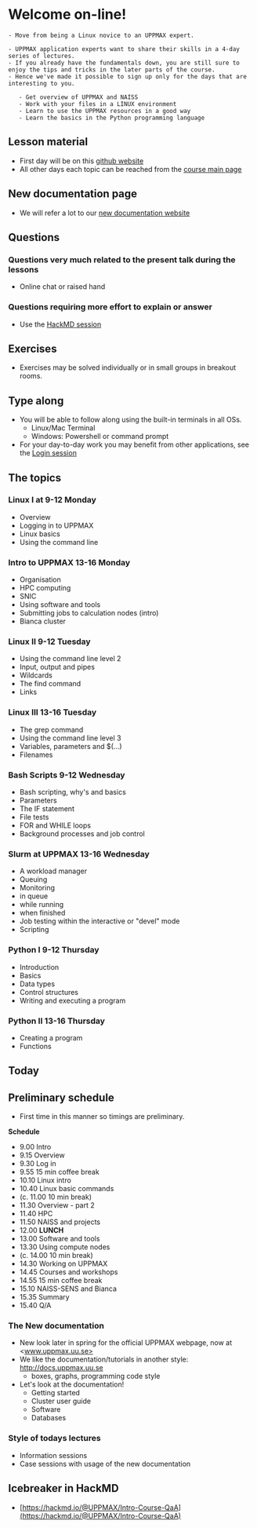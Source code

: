 # Welcome on-line!

```{admonition} Course punchline
- Move from being a Linux novice to an UPPMAX expert. 
```

```{admonition} Course aim
- UPPMAX application experts want to share their skills in a 4-day series of lectures. 
- If you already have the fundamentals down, you are still sure to enjoy the tips and tricks in the later parts of the course. 
- Hence we've made it possible to sign up only for the days that are interesting to you.
```

```{admonition} Learning outcomes
   - Get overview of UPPMAX and NAISS
   - Work with your files in a LINUX environment
   - Learn to use the UPPMAX resources in a good way
   - Learn the basics in the Python programming language
```

## Lesson material
- First day will be on this [github website](intro.md) 
- All other days each topic can be reached from the [course main page](https://www.uppmax.uu.se/support/courses-and-workshops/uppmax-introductory-course) 

## New documentation page
- We will refer a lot to our [new documentation website](http://docs.uppmax.uu.se/)

## Questions

### Questions very much related to the present talk during the lessons 
- Online chat or raised hand

### Questions requiring more effort to explain or answer 
- Use the [HackMD session](https://hackmd.io/@UPPMAX/Intro-Course-QaA)


## Exercises
- Exercises may be solved individually or in small groups in breakout rooms.

## Type along
- You will be able to follow along using the built-in terminals in all OSs.
  - Linux/Mac Terminal
  - Windows: Powershell or command prompt
- For your day-to-day work you may benefit from other applications, see the [Login session](https://uppmax.github.io/uppmax_intro/login2.html)

## The topics
### Linux I at 9-12 Monday
- Overview
- Logging in to UPPMAX
- Linux basics
- Using the command line

### Intro to UPPMAX 13-16 Monday
- Organisation
- HPC computing
- SNIC
- Using software and tools
- Submitting jobs to calculation nodes (intro)
- Bianca cluster

### Linux II 9-12 Tuesday
- Using the command line level 2
- Input, output and pipes
- Wildcards
- The find command
- Links
### Linux III 13-16 Tuesday
- The grep command
- Using the command line level 3
- Variables, parameters and $(...)
- Filenames
### Bash Scripts 9-12 Wednesday
- Bash scripting, why's and basics
- Parameters
- The IF statement
- File tests
- FOR and WHILE loops
- Background processes and job control
### Slurm at UPPMAX 13-16 Wednesday
- A workload manager
- Queuing
- Monitoring
- in queue
- while running
- when finished
- Job testing within the interactive or "devel" mode
- Scripting
### Python I 9-12 Thursday
- Introduction
- Basics
- Data types
- Control structures
- Writing and executing a program
### Python II 13-16 Thursday
- Creating a program
- Functions

## Today

## Preliminary schedule
- First time in this manner so timings are preliminary.

**Schedule**
- 9.00 Intro
- 9.15 Overview
- 9.30 Log in
- 9.55 15 min coffee break
- 10.10 Linux intro
- 10.40 Linux basic commands
- (c. 11.00 10 min break)
- 11.30 Overview - part 2
- 11.40 HPC
- 11.50 NAISS and projects
- 12.00 **LUNCH**
- 13.00 Software and tools
- 13.30 Using compute nodes
- (c. 14.00 10 min break)
- 14.30 Working on UPPMAX
- 14.45 Courses and workshops
- 14.55 15 min coffee break
- 15.10 NAISS-SENS and Bianca
- 15.35 Summary
- 15.40 Q/A

### The New documentation

- New look later in spring for the official UPPMAX webpage, now at <www.uppmax.uu.se>
- We like the documentation/tutorials in another style: <http://docs.uppmax.uu.se>
  - boxes, graphs, programming code style
- Let's look at the documentation!
   - Getting started
   - Cluster user guide
   - Software
   - Databases

### Style of todays lectures
 - Information sessions
 - Case sessions with usage of the new documentation

## Icebreaker in HackMD
- [https://hackmd.io/@UPPMAX/Intro-Course-QaA](https://hackmd.io/@UPPMAX/Intro-Course-QaA)

